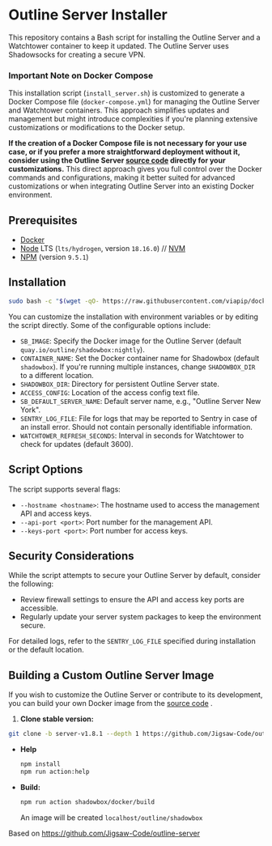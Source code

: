 # Outline Server Installer

This repository contains a Bash script for installing the Outline Server and a Watchtower container to keep it updated. The Outline Server uses Shadowsocks for creating a secure VPN.

### Important Note on Docker Compose

This installation script (`install_server.sh`) is customized to generate a Docker Compose file (`docker-compose.yml`) for managing the Outline Server and Watchtower containers. This approach simplifies updates and management but might introduce complexities if you're planning extensive customizations or modifications to the Docker setup. 

**If the creation of a Docker Compose file is not necessary for your use case, or if you prefer a more straightforward deployment without it, consider using the Outline Server [source code](https://github.com/Jigsaw-Code/outline-server/blob/master/src/shadowbox/README.md) directly for your customizations.** This direct approach gives you full control over the Docker commands and configurations, making it better suited for advanced customizations or when integrating Outline Server into an existing Docker environment.


## Prerequisites

- [Docker](https://docs.docker.com/engine/install/)
- [Node](https://nodejs.org/en/download/) LTS (`lts/hydrogen`, version `18.16.0`) // [NVM](https://github.com/nvm-sh/nvm)
- [NPM](https://docs.npmjs.com/downloading-and-installing-node-js-and-npm) (version `9.5.1`)

## Installation

``` bash 
sudo bash -c "$(wget -qO- https://raw.githubusercontent.com/viapip/docker-compose-outline/master/install.sh)"
```



You can customize the installation with environment variables or by editing the script directly. Some of the configurable options include:

- `SB_IMAGE`: Specify the Docker image for the Outline Server (default `quay.io/outline/shadowbox:nightly`).
- `CONTAINER_NAME`: Set the Docker container name for Shadowbox (default `shadowbox`). If you're running multiple instances, change `SHADOWBOX_DIR` to a different location.
- `SHADOWBOX_DIR`: Directory for persistent Outline Server state.
- `ACCESS_CONFIG`: Location of the access config text file.
- `SB_DEFAULT_SERVER_NAME`: Default server name, e.g., "Outline Server New York".
- `SENTRY_LOG_FILE`: File for logs that may be reported to Sentry in case of an install error. Should not contain personally identifiable information.
- `WATCHTOWER_REFRESH_SECONDS`: Interval in seconds for Watchtower to check for updates (default 3600).

## Script Options

The script supports several flags:

- `--hostname <hostname>`: The hostname used to access the management API and access keys.
- `--api-port <port>`: Port number for the management API.
- `--keys-port <port>`: Port number for access keys.


## Security Considerations

While the script attempts to secure your Outline Server by default, consider the following:

- Review firewall settings to ensure the API and access key ports are accessible.
- Regularly update your server system packages to keep the environment secure.


For detailed logs, refer to the `SENTRY_LOG_FILE` specified during installation or the default location.

## Building a Custom Outline Server Image

If you wish to customize the Outline Server or contribute to its development, you can build your own Docker image from the [source code](https://github.com/Jigsaw-Code/outline-server/blob/master/src/shadowbox/README.md) .
1. **Clone stable version:**
``` bash
git clone -b server-v1.8.1 --depth 1 https://github.com/Jigsaw-Code/outline-server.git && cd outline-server
   ```
   - **Help**

     ```sh
     npm install
     npm run action:help
     ```
-  **Build:**
   
     ```sh
     npm run action shadowbox/docker/build
     ```
     An image will be created ```localhost/outline/shadowbox```



Based on https://github.com/Jigsaw-Code/outline-server
